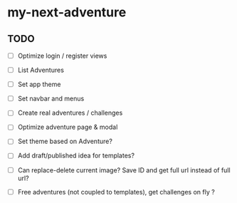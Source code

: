 # my-next-adventure

## TODO

- [ ] Optimize login / register views

- [ ] List Adventures

- [ ] Set app theme

- [ ] Set navbar and menus

- [ ] Create real adventures / challenges

- [ ] Optimize adventure page & modal

- [ ] Set theme based on Adventure?

- [ ] Add draft/published idea for templates?

- [ ] Can replace-delete current image? Save ID and get full url instead of full url?

- [ ] Free adventures (not coupled to templates), get challenges on fly ?